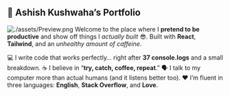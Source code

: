 ## 🚀 Ashish Kushwaha’s Portfolio

![./assets/Preview.png](Preview)
Welcome to the place where I **pretend to be productive** and show off things I _actually built_ 😎.
Built with **React**, **Tailwind**, and an _unhealthy amount of caffeine_.

💻 I write code that works perfectly… right after **37 console.logs** and a small breakdown.
☕ I believe in “**try, catch, coffee, repeat**.”
🗣️ I talk to my computer more than actual humans (and it listens better too).
❤️ I’m fluent in three languages: **English**, **Stack Overflow**, and **Love**.
